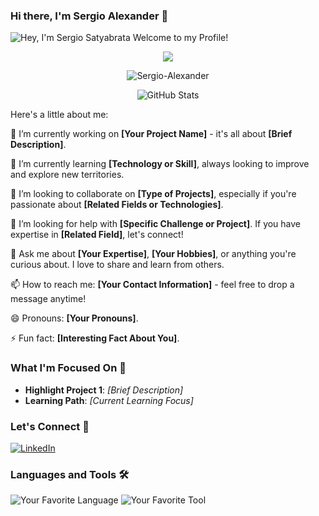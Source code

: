 ### Hi there, I'm Sergio Alexander 👋

<!--
**Sergio-Alexander/Sergio-Alexander** is a ✨ _special_ ✨ repository because its `README.md` (this file) appears on my GitHub profile.
-->

<img src="https://readme-typing-svg.demolab.com?font=Operator+Mono&size=30&duration=5000&color=FAFAFA&background=00000000&center=true&vCenter=true&width=435&lines=Hey%2C+I'm+Sergio+Satyabrata;Welcome+to+my+Profile!" align="middle" alt="Hey, I'm Sergio Satyabrata Welcome to my Profile!">

<p align="center">
  <img src="https://user-images.githubusercontent.com/73097560/115834477-dbab4500-a447-11eb-908a-139a6edaec5c.gif">
</p>

<!-- Profile Views Counter -->
<p align="center">
  <img src="https://komarev.com/ghpvc/?username=Sergio-Alexander&label=Profile%20views&color=0e75b6&style=flat" alt="Sergio-Alexander" />
</p>

<!-- GitHub Stats -->
<div align="center">
  <img src="https://github-readme-stats.vercel.app/api?username=Sergio-Alexander&show_icons=true&theme=algolia" alt="GitHub Stats" />
</div>


Here's a little about me:

🔭 I’m currently working on **[Your Project Name]** - it's all about **[Brief Description]**.

🌱 I’m currently learning **[Technology or Skill]**, always looking to improve and explore new territories.

👯 I’m looking to collaborate on **[Type of Projects]**, especially if you're passionate about **[Related Fields or Technologies]**.

🤔 I’m looking for help with **[Specific Challenge or Project]**. If you have expertise in **[Related Field]**, let's connect!

💬 Ask me about **[Your Expertise]**, **[Your Hobbies]**, or anything you're curious about. I love to share and learn from others.

📫 How to reach me: **[Your Contact Information]** - feel free to drop a message anytime!

😄 Pronouns: **[Your Pronouns]**.

⚡ Fun fact: **[Interesting Fact About You]**.

### What I'm Focused On 🎯
- **Highlight Project 1**: _[Brief Description]_
- **Learning Path**: _[Current Learning Focus]_

### Let's Connect 🤝
[![LinkedIn](https://img.shields.io/badge/LinkedIn-0077B5?style=for-the-badge&logo=linkedin&logoColor=white)](https://www.linkedin.com/in/sergio-satyabrata/)

### Languages and Tools 🛠️
![Your Favorite Language](https://img.shields.io/badge/-LanguageName-Color?style=flat-square&logo=LanguageLogo&logoColor=white)
![Your Favorite Tool](https://img.shields.io/badge/-ToolName-Color?style=flat-square&logo=ToolLogo&logoColor=white)


<!-- You can add or change themes as per your preference -->



